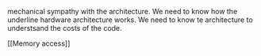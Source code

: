 
mechanical sympathy with the architecture. We need to know how the underline  hardware architecture works.
We need to know te architecture to understsand the costs of the code.

[[Memory access]]

